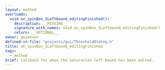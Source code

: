 ```yaml
---
layout: method
overloads:
  void on_spinBox_SLeftbound_editingFinished():
    description: __MISSING__
    signature_with_names: void on_spinBox_SLeftbound_editingFinished()
    return: __OPTIONAL__
owner: gwjensen
defined-in-file: "projects/gui/ThresholdDialog.h"
title: on_spinBox_SLeftbound_editingFinished
tags:
  - method
brief: Callback for when the saturation left bound has been edited.
---
```

